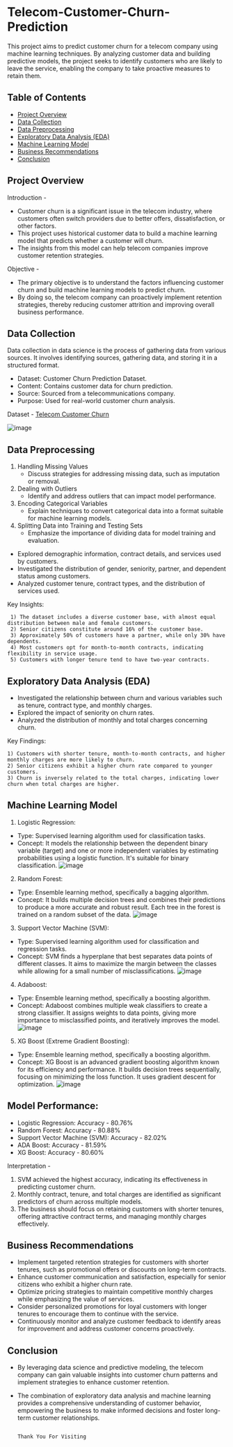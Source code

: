 # Telecom-Customer-Churn-Prediction

This project aims to predict customer churn for a telecom company using machine learning techniques. By analyzing customer data and building predictive models, the project seeks to identify customers who are likely to leave the service, enabling the company to take proactive measures to retain them.

## Table of Contents
- [Project Overview](#project-overview)
- [Data Collection](#data-collection )
- [Data Preprocessing](#data-preprocessing)
- [Exploratory Data Analysis (EDA)](#exploratory-data-analysis-eda)
- [Machine Learning Model](#machine-learning-model)
- [Business Recommendations](#business-recommendations)
- [Conclusion](#conclusion)

## Project Overview
Introduction - 
   -  Customer churn is a significant issue in the telecom industry, where customers often switch providers due to better offers, dissatisfaction, or other factors. 
   -  This project uses historical customer data to build a machine learning model that predicts whether a customer will churn. 
   -  The insights from this model can help telecom companies improve customer retention strategies.

Objective - 
  - The primary objective is to understand the factors influencing customer churn and build machine learning models to predict churn. 
  - By doing so, the telecom company can proactively implement retention strategies, thereby reducing customer attrition and improving overall business performance.


## Data Collection 
Data collection in data science is the process of gathering data from various sources. It involves identifying sources, gathering data, and storing it in a structured format. 
  - Dataset: Customer Churn Prediction Dataset.
  - Content: Contains customer data for churn prediction.
  - Source: Sourced from a telecommunications company.
  - Purpose: Used for real-world customer churn analysis.

Dataset - [Telecom Customer Churn](https://github.com/ganesh0823/Telecom-Customer-Churn-Prediction/blob/main/Telco_Customer_Churn.csv)

![image](https://github.com/user-attachments/assets/6e24beeb-247d-4e74-b1c6-8c340020de51)

## Data Preprocessing 
1) Handling Missing Values
    - Discuss strategies for addressing missing data, such as imputation or removal.
2) Dealing with Outliers
    - Identify and address outliers that can impact model performance.
3) Encoding Categorical Variables
    - Explain techniques to convert categorical data into a format suitable for machine learning models.
4) Splitting Data into Training and Testing Sets
    - Emphasize the importance of dividing data for model training and evaluation.

* Explored demographic information, contract details, and services used by customers.
* Investigated the distribution of gender, seniority, partner, and dependent status among customers.
* Analyzed customer tenure, contract types, and the distribution of services used.

Key Insights:

     1) The dataset includes a diverse customer base, with almost equal distribution between male and female customers.
     2) Senior citizens constitute around 16% of the customer base.
     3) Approximately 50% of customers have a partner, while only 30% have dependents.
     4) Most customers opt for month-to-month contracts, indicating flexibility in service usage.
     5) Customers with longer tenure tend to have two-year contracts.

## Exploratory Data Analysis (EDA) 
  - Investigated the relationship between churn and various variables such as tenure, contract type, and monthly charges.
  - Explored the impact of seniority on churn rates.
  - Analyzed the distribution of monthly and total charges concerning churn.

Key Findings:

    1) Customers with shorter tenure, month-to-month contracts, and higher monthly charges are more likely to churn.
    2) Senior citizens exhibit a higher churn rate compared to younger customers.
    3) Churn is inversely related to the total charges, indicating lower churn when total charges are higher.


## Machine Learning Model
1) Logistic Regression:   
  -  Type: Supervised learning algorithm used for classification tasks.
  -  Concept: It models the relationship between the dependent binary variable (target) and one or more independent variables by estimating probabilities using a logistic function. It's suitable for binary classification.
![image](https://github.com/user-attachments/assets/41408e9d-2fd8-4196-ab19-75066133c443)

2) Random Forest:
  - Type: Ensemble learning method, specifically a bagging algorithm.
  - Concept: It builds multiple decision trees and combines their predictions to produce a more accurate and robust result. Each tree in the forest is trained on a random subset of the data.
![image](https://github.com/user-attachments/assets/6283a02c-03de-4a90-ac24-47f71c4ce456)

3) Support Vector Machine (SVM):
  - Type: Supervised learning algorithm used for classification and regression tasks.
  - Concept: SVM finds a hyperplane that best separates data points of different classes. It aims to maximize the margin between the classes while allowing for a small number of misclassifications.
![image](https://github.com/user-attachments/assets/ab67fd0b-b9c7-4df2-938c-8c4e93bd888a)

4) Adaboost:
  - Type: Ensemble learning method, specifically a boosting algorithm.
  - Concept: Adaboost combines multiple weak classifiers to create a strong classifier. It assigns weights to data points, giving more importance to misclassified points, and iteratively improves the model.
![image](https://github.com/user-attachments/assets/cbd45e3b-c542-4f72-87ac-ee8e00b0ae98)

5) XG Boost (Extreme Gradient Boosting):
  - Type: Ensemble learning method, specifically a boosting algorithm.
  - Concept: XG Boost is an advanced gradient boosting algorithm known for its efficiency and performance. It builds decision trees sequentially, focusing on minimizing the loss function. It uses gradient descent for optimization.
![image](https://github.com/user-attachments/assets/8c70f0f2-87c4-4757-957c-e533391668db)

## Model Performance:
  - Logistic Regression: Accuracy - 80.76%
  - Random Forest: Accuracy - 80.88%
  - Support Vector Machine (SVM): Accuracy - 82.02%
  - ADA Boost: Accuracy - 81.59%
  - XG Boost: Accuracy - 80.60%

Interpretation - 
1) SVM achieved the highest accuracy, indicating its effectiveness in predicting customer churn.
2) Monthly contract, tenure, and total charges are identified as significant predictors of churn across multiple models.
3) The business should focus on retaining customers with shorter tenures, offering attractive contract terms, and managing monthly charges effectively.

## Business Recommendations
  - Implement targeted retention strategies for customers with shorter tenures, such as promotional offers or discounts on long-term contracts.
  - Enhance customer communication and satisfaction, especially for senior citizens who exhibit a higher churn rate.
  - Optimize pricing strategies to maintain competitive monthly charges while emphasizing the value of services.
  - Consider personalized promotions for loyal customers with longer tenures to encourage them to continue with the service.
  - Continuously monitor and analyze customer feedback to identify areas for improvement and address customer concerns proactively.

## Conclusion 

  - By leveraging data science and predictive modeling, the telecom company can gain valuable insights into customer churn patterns and implement strategies to enhance customer retention.
  - The combination of exploratory data analysis and machine learning provides a comprehensive understanding of customer behavior, empowering the business to make informed decisions and foster long-term customer relationships.





                                                                       Thank You For Visiting














